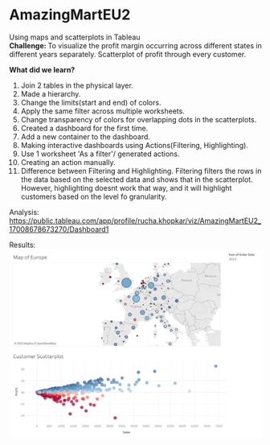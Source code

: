 # AmazingMartEU2
Using maps and scatterplots in Tableau 
<br />
<b> Challenge: </b>
To visualize the profit margin occurring across different states in different years separately.
Scatterplot of profit through every customer.

<b> What did we learn? </b>
1. Join 2 tables in the physical layer.
2. Made a hierarchy.
3. Change the limits(start and end) of colors.
4. Apply the same filter across multiple worksheets.
5. Change transparency of colors for overlapping dots in the scatterplots.
6. Created a dashboard for the first time.
7. Add a new container to the dashboard.
8. Making interactive dashboards using Actions(Filtering, Highlighting).
9. Use 1 worksheet 'As a filter'/ generated actions.
10. Creating an action manually.
11. Difference between Filtering and Highlighting. Filtering filters the rows in the data based on the selected data and shows that in the scatterplot. However, highlighting doesnt work that way, and it will highlight customers based on the level fo granularity.

Analysis: https://public.tableau.com/app/profile/rucha.khopkar/viz/AmazingMartEU2_17008678673270/Dashboard1

Results:
![alt text](https://github.com/ruchakhopkar/AmazingMartEU2/blob/main/Dashboard%201.png)

